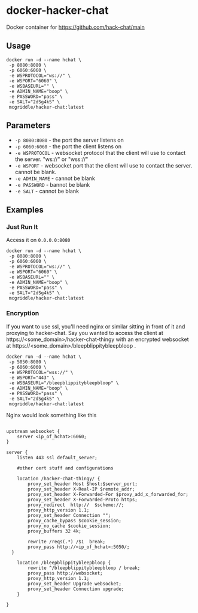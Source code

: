 # docker-hacker-chat

Docker container for https://github.com/hack-chat/main


## Usage

```
docker run -d --name hchat \
 -p 8080:8080 \
 -p 6060:6060 \
 -e WSPROTOCOL="ws://" \
 -e WSPORT="6060" \
 -e WSBASEURL="" \
 -e ADMIN_NAME="boop" \
 -e PASSWORD="pass" \
 -e SALT="2dSg4kS" \
 mcgriddle/hacker-chat:latest
```

## Parameters

* `-p 8080:8080` - the port the server listens on
* `-p 6060:6060` - the port the client listens on
* `-e WSPROTOCOL` - websocket protocol that the client will use to contact the server. "ws://" or "wss://"
* `-e WSPORT` - websocket port that the client will use to contact the server. cannot be blank.
* `-e ADMIN_NAME` - cannot be blank
* `-e PASSWORD` - bannot be blank
* `-e SALT` - cannot be blank


## Examples

### Just Run It

Access it on `0.0.0.0:8080`

```
docker run -d --name hchat \
 -p 8080:8080 \
 -p 6060:6060 \
 -e WSPROTOCOL="ws://" \
 -e WSPORT="6060" \
 -e WSBASEURL="" \
 -e ADMIN_NAME="boop" \
 -e PASSWORD="pass" \
 -e SALT="2dSg4kS" \
 mcgriddle/hacker-chat:latest
```


### Encryption

If you want to use ssl, you'll need nginx or similar sitting in front of it and proxying to hacker-chat.
Say you wanted to access the client at https://<some_domain>/hacker-chat-thingy with an encrypted websocket at https://<some_domain>/bleepblippitybleepbloop .

```
docker run -d --name hchat \
 -p 5050:8080 \
 -p 6060:6060 \
 -e WSPROTOCOL="wss://" \
 -e WSPORT="443" \
 -e WSBASEURL="/bleepblippitybleepbloop" \
 -e ADMIN_NAME="boop" \
 -e PASSWORD="pass" \
 -e SALT="2dSg4kS" \
 mcgriddle/hacker-chat:latest
```


Nginx would look something like this
```

upstream websocket {
	server <ip_of_hchat>:6060;
}

server {
	listen 443 ssl default_server;
	
	#other cert stuff and configurations

	location /hacker-chat-thingy/ {
  		proxy_set_header Host $host:$server_port;
		proxy_set_header X-Real-IP $remote_addr;
		proxy_set_header X-Forwarded-For $proxy_add_x_forwarded_for;
		proxy_set_header X-Forwarded-Proto https;
		proxy_redirect  http://  $scheme://;
		proxy_http_version 1.1;
		proxy_set_header Connection "";
		proxy_cache_bypass $cookie_session;
		proxy_no_cache $cookie_session;
		proxy_buffers 32 4k;

		rewrite /reqs(.*) /$1  break;
		proxy_pass http://<ip_of_hchat>:5050/;
  }
 
	location /bleepblippitybleepbloop {
		rewrite ^/bleepblippitybleepbloop / break;
		proxy_pass http://websocket;
		proxy_http_version 1.1;
		proxy_set_header Upgrade websocket;
		proxy_set_header Connection upgrade;
	}

}
```





